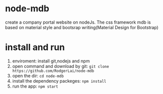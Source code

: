 # node-mdb
create a company portal website on nodeJs. The css framework mdb  is based on material style and bootsrap writing(Material Design for Bootstrap)
# install and run
1. enviroment: install git,nodejs and npm
2. open command and download by git:
   `git clone https://github.com/RodgerLai/node-mdb`
3. open the dir: `cd node-mdb`
4. install the dependency packeges: `npm install`
5. run the app: `npm start`
